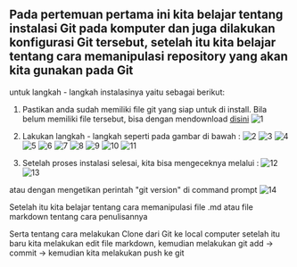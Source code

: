 ## Pada pertemuan pertama ini kita belajar tentang instalasi Git pada komputer dan juga dilakukan konfigurasi Git tersebut, setelah itu kita belajar tentang cara memanipulasi repository yang akan kita gunakan pada Git

untuk langkah - langkah instalasinya yaitu sebagai berikut:

1. Pastikan anda sudah memiliki file git yang siap untuk di install. Bila belum memiliki file tersebut, bisa dengan mendownload [disini](https://git-scm.com/downloads)
![1](https://github.com/amharnh13/tekn-cloud-computing/blob/master/minggu-01/instalasi/1.png)

2. Lakukan langkah - langkah seperti pada gambar di bawah :
![2](https://github.com/amharnh13/tekn-cloud-computing/blob/master/minggu-01/instalasi/2.png)
![3](https://github.com/amharnh13/tekn-cloud-computing/blob/master/minggu-01/instalasi/3.png)
![4](https://github.com/amharnh13/tekn-cloud-computing/blob/master/minggu-01/instalasi/4.png)
![5](https://github.com/amharnh13/tekn-cloud-computing/blob/master/minggu-01/instalasi/5.png)
![6](https://github.com/amharnh13/tekn-cloud-computing/blob/master/minggu-01/instalasi/6.png)
![7](https://github.com/amharnh13/tekn-cloud-computing/blob/master/minggu-01/instalasi/7.png)
![8](https://github.com/amharnh13/tekn-cloud-computing/blob/master/minggu-01/instalasi/8.png)
![9](https://github.com/amharnh13/tekn-cloud-computing/blob/master/minggu-01/instalasi/9.png)
![10](https://github.com/amharnh13/tekn-cloud-computing/blob/master/minggu-01/instalasi/10.png)
![11](https://github.com/amharnh13/tekn-cloud-computing/blob/master/minggu-01/instalasi/11.png)

3. Setelah proses instalasi selesai, kita bisa mengeceknya melalui :
![12](https://github.com/amharnh13/tekn-cloud-computing/blob/master/minggu-01/instalasi/12.png)
![13](https://github.com/amharnh13/tekn-cloud-computing/blob/master/minggu-01/instalasi/13.png)

atau dengan mengetikan perintah "git version" di command prompt
![14](https://github.com/amharnh13/tekn-cloud-computing/blob/master/minggu-01/instalasi/14.png)


Setelah itu kita belajar tentang cara memanipulasi file .md atau file markdown tentang cara penulisannya

Serta tentang cara melakukan Clone dari Git ke local computer setelah itu baru kita melakukan edit file markdown, kemudian melakukan git add -> commit -> kemudian kita melakukan push ke git